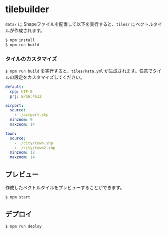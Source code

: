 # tilebuilder

`data/` に Shapeファイルを配置して以下を実行すると、`tiles/` にベクトルタイルが作成されます。

```bash
$ npm install
$ npm run build
```

### タイルのカスタマイズ

`$ npm run build` を実行すると、`tiles/kata.yml` が生成されます。任意でタイルの設定をカスタマイズしてください。

```yaml
default:
  cpg: UTF-8
  prj: EPSG:4612

airport:
  source:
    - ./airport.shp
  minzoom: 9
  maxzoom: 14

town:
  source:
    - ./city/town.shp
    - ./city/town2.shp
  minzoom: 12
  maxzoom: 14
```

## プレビュー

作成したベクトルタイルをプレビューすることができます。

```bash
$ npm start
```

## デプロイ

```bash
$ npm run deploy
```
